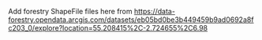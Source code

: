 Add forestry ShapeFile files here from https://data-forestry.opendata.arcgis.com/datasets/eb05bd0be3b449459b9ad0692a8fc203_0/explore?location=55.208415%2C-2.724655%2C6.98